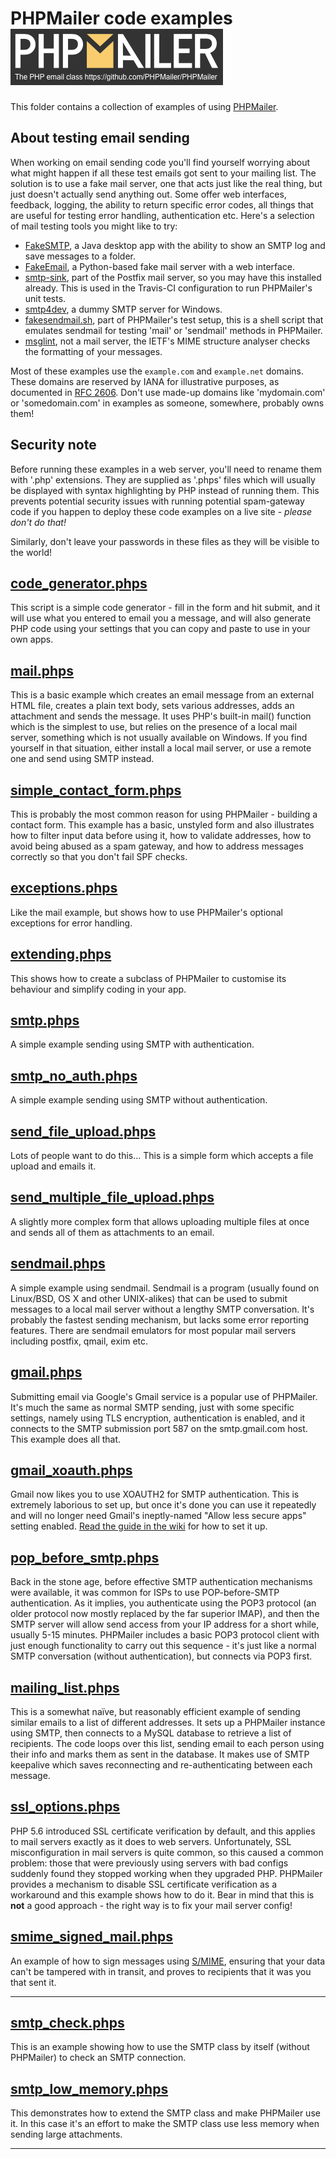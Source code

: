 # PHPMailer code examples[![PHPMailer logo](images/phpmailer.png)](https://github.com/PHPMailer/PHPMailer)

This folder contains a collection of examples of using [PHPMailer](https://github.com/PHPMailer/PHPMailer).

## About testing email sending

When working on email sending code you'll find yourself worrying about what might happen if all these test emails got sent to your mailing list. The solution is to use a fake mail server, one that acts just like the real thing, but just doesn't actually send anything out. Some offer web interfaces, feedback, logging, the ability to return specific error codes, all things that are useful for testing error handling, authentication etc. Here's a selection of mail testing tools you might like to try:

*   [FakeSMTP](https://github.com/Nilhcem/FakeSMTP), a Java desktop app with the ability to show an SMTP log and save messages to a folder.
*   [FakeEmail](https://github.com/isotoma/FakeEmail), a Python-based fake mail server with a web interface.
*   [smtp-sink](http://www.postfix.org/smtp-sink.1.html), part of the Postfix mail server, so you may have this installed already. This is used in the Travis-CI configuration to run PHPMailer's unit tests.
*   [smtp4dev](http://smtp4dev.codeplex.com), a dummy SMTP server for Windows.
*   [fakesendmail.sh](https://github.com/PHPMailer/PHPMailer/blob/master/test/fakesendmail.sh), part of PHPMailer's test setup, this is a shell script that emulates sendmail for testing 'mail' or 'sendmail' methods in PHPMailer.
*   [msglint](http://tools.ietf.org/tools/msglint/), not a mail server, the IETF's MIME structure analyser checks the formatting of your messages.

Most of these examples use the `example.com` and `example.net` domains. These domains are reserved by IANA for illustrative purposes, as documented in [RFC 2606](http://tools.ietf.org/html/rfc2606). Don't use made-up domains like 'mydomain.com' or 'somedomain.com' in examples as someone, somewhere, probably owns them!

## Security note
Before running these examples in a web server, you'll need to rename them with '.php' extensions. They are supplied as '.phps' files which will usually be displayed with syntax highlighting by PHP instead of running them. This prevents potential security issues with running potential spam-gateway code if you happen to deploy these code examples on a live site - _please don't do that!_

Similarly, don't leave your passwords in these files as they will be visible to the world!

## [code_generator.phps](code_generator.phps)

This script is a simple code generator - fill in the form and hit submit, and it will use what you entered to email you a message, and will also generate PHP code using your settings that you can copy and paste to use in your own apps.

## [mail.phps](mail.phps)

This is a basic example which creates an email message from an external HTML file, creates a plain text body, sets various addresses, adds an attachment and sends the message. It uses PHP's built-in mail() function which is the simplest to use, but relies on the presence of a local mail server, something which is not usually available on Windows. If you find yourself in that situation, either install a local mail server, or use a remote one and send using SMTP instead.

## [simple_contact_form.phps](simple_contact_form.phps)

This is probably the most common reason for using PHPMailer - building a contact form. This example has a basic, unstyled form and also illustrates how to filter input data before using it, how to validate addresses, how to avoid being abused as a spam gateway, and how to address messages correctly so that you don't fail SPF checks.

## [exceptions.phps](exceptions.phps)

Like the mail example, but shows how to use PHPMailer's optional exceptions for error handling.

## [extending.phps](extending.phps)

This shows how to create a subclass of PHPMailer to customise its behaviour and simplify coding in your app.

## [smtp.phps](smtp.phps)

A simple example sending using SMTP with authentication.

## [smtp_no_auth.phps](smtp_no_auth.phps)

A simple example sending using SMTP without authentication.

## [send_file_upload.phps](send_file_upload.phps)

Lots of people want to do this... This is a simple form which accepts a file upload and emails it.

## [send_multiple_file_upload.phps](send_multiple_file_upload.phps)

A slightly more complex form that allows uploading multiple files at once and sends all of them as attachments to an email.

## [sendmail.phps](sendmail.phps)

A simple example using sendmail. Sendmail is a program (usually found on Linux/BSD, OS X and other UNIX-alikes) that can be used to submit messages to a local mail server without a lengthy SMTP conversation. It's probably the fastest sending mechanism, but lacks some error reporting features. There are sendmail emulators for most popular mail servers including postfix, qmail, exim etc.

## [gmail.phps](gmail.phps)

Submitting email via Google's Gmail service is a popular use of PHPMailer. It's much the same as normal SMTP sending, just with some specific settings, namely using TLS encryption, authentication is enabled, and it connects to the SMTP submission port 587 on the smtp.gmail.com host. This example does all that.

## [gmail_xoauth.phps](gmail_xoauth.phps)

Gmail now likes you to use XOAUTH2 for SMTP authentication. This is extremely laborious to set up, but once it's done you can use it repeatedly and will no longer need Gmail's ineptly-named "Allow less secure apps" setting enabled. [Read the guide in the wiki](https://github.com/PHPMailer/PHPMailer/wiki/Using-Gmail-with-XOAUTH2) for how to set it up.

## [pop_before_smtp.phps](pop_before_smtp.phps)

Back in the stone age, before effective SMTP authentication mechanisms were available, it was common for ISPs to use POP-before-SMTP authentication. As it implies, you authenticate using the POP3 protocol (an older protocol now mostly replaced by the far superior IMAP), and then the SMTP server will allow send access from your IP address for a short while, usually 5-15 minutes. PHPMailer includes a basic POP3 protocol client with just enough functionality to carry out this sequence - it's just like a normal SMTP conversation (without authentication), but connects via POP3 first.

## [mailing_list.phps](mailing_list.phps)

This is a somewhat naïve, but reasonably efficient example of sending similar emails to a list of different addresses. It sets up a PHPMailer instance using SMTP, then connects to a MySQL database to retrieve a list of recipients. The code loops over this list, sending email to each person using their info and marks them as sent in the database. It makes use of SMTP keepalive which saves reconnecting and re-authenticating between each message.

## [ssl_options.phps](ssl_options.phps)

PHP 5.6 introduced SSL certificate verification by default, and this applies to mail servers exactly as it does to web servers. Unfortunately, SSL misconfiguration in mail servers is quite common, so this caused a common problem: those that were previously using servers with bad configs suddenly found they stopped working when they upgraded PHP. PHPMailer provides a mechanism to disable SSL certificate verification as a workaround and this example shows how to do it. Bear in mind that this is **not** a good approach - the right way is to fix your mail server config!

## [smime_signed_mail.phps](smime_signed_mail.phps)

An example of how to sign messages using [S/MIME](https://en.wikipedia.org/wiki/S/MIME), ensuring that your data can't be tampered with in transit, and proves to recipients that it was you that sent it.

* * *

## [smtp_check.phps](smtp_check.phps)

This is an example showing how to use the SMTP class by itself (without PHPMailer) to check an SMTP connection.

## [smtp_low_memory.phps](smtp_low_memory.phps)

This demonstrates how to extend the SMTP class and make PHPMailer use it. In this case it's an effort to make the SMTP class use less memory when sending large attachments.

* * *
